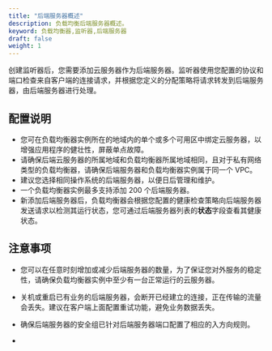 ```yaml
---
title: "后端服务器概述"
description: 负载均衡后端服务器概述。
keyword: 负载均衡器,监听器,后端服务器
draft: false
weight: 1
---
```


创建监听器后，您需要添加云服务器作为后端服务器。监听器使用您配置的协议和端口检查来自客户端的连接请求，并根据您定义的分配策略将请求转发到后端服务器，由后端服务器进行处理。

## 配置说明

- 您可在负载均衡器实例所在的地域内的单个或多个可用区中绑定云服务器，以增强应用程序的健壮性，屏蔽单点故障。
- 请确保后端云服务器的所属地域和负载均衡器所属地域相同，且对于私有网络类型的负载均衡器，请确保后端服务器和负载均衡器实例属于同一个 VPC。
- 建议您选择相同操作系统的后端服务器，以便日后管理和维护。
- 一个负载均衡器实例最多支持添加 200 个后端服务器。
- 新添加后端服务器后，负载均衡器会根据您配置的健康检查策略向后端服务器发送请求以检测其运行状态，您可通过后端服务器列表的**状态**字段查看其健康状态。

## 注意事项

- 您可以在任意时刻增加或减少后端服务器的数量，为了保证您对外服务的稳定性，请确保负载均衡器实例中至少有一台正常运行的云服务器。

- 关机或重启已有业务的后端服务器，会断开已经建立的连接，正在传输的流量会丢失。建议在客户端上面配置重试功能，避免业务数据丢失。

- 确保后端服务器的安全组已针对后端服务器端口配置了相应的入方向规则。

- 

  
